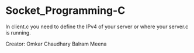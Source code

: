 # Socket_Programming-C

In client.c you need to define the IPv4 of your server or where your server.c is running.


Creator:
Omkar Chaudhary
Balram Meena
